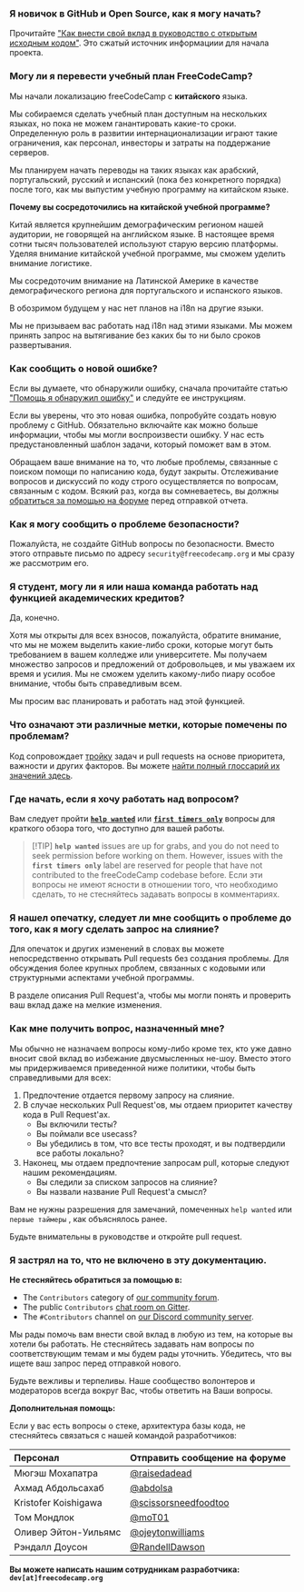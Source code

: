 ### Я новичок в GitHub и Open Source, как я могу начать?

Прочитайте ["Как внести свой вклад в руководство с открытым исходным кодом"](https://github.com/freeCodeCamp/how-to-contribute-to-open-source). Это сжатый источник информациии для начала проекта.

### Могу ли я перевести учебный план FreeCodeCamp?

Мы начали локализацию freeCodeCamp с **китайского** языка.

Мы собираемся сделать учебный план доступным на нескольких языках, но пока не можем ганантировать какие-то сроки. Определенную роль в развитии интернационализации играют такие ограничения, как персонал, инвесторы и затраты на поддержание серверов.

Мы планируем начать переводы на таких языках как арабский, португальский, русский и испанский (пока без конкретного порядка) после того, как мы выпустим учебную программу на китайском языке.

**Почему вы сосредоточились на китайской учебной программе?**

Китай является крупнейшим демографическим регионом нашей аудитории, не говорящей на английском языке. В настоящее время сотни тысяч пользователей используют старую версию платформы. Уделяя внимание китайской учебной программе, мы сможем уделить внимание логистике.

Мы сосредоточим внимание на Латинской Америке в качестве демографического региона для португальского и испанского языков.

В обозримом будущем у нас нет планов на i18n на другие языки.

Мы не призываем вас работать над i18n над этими языками. Мы можем принять запрос на вытягивание без каких бы то ни было сроков развертывания.

### Как сообщить о новой ошибке?

Если вы думаете, что обнаружили ошибку, сначала прочитайте статью ["Помощь я обнаружил ошибку"](https://forum.freecodecamp.org/t/how-to-report-a-bug/19543) и следуйте ее инструкциям.

Если вы уверены, что это новая ошибка, попробуйте создать новую проблему с GitHub. Обязательно включайте как можно больше информации, чтобы мы могли воспроизвести ошибку. У нас есть предустановленный шаблон задачи, который поможет вам в этом.

Обращаем ваше внимание на то, что любые проблемы, связанные с поиском помощи по написанию кода, будут закрыты. Отслеживание вопросов и дискуссий по коду строго осуществляется по вопросам, связанным с кодом. Всякий раз, когда вы сомневаетесь, вы должны [обратиться за помощью на форуме](https://forum.freecodecamp.org) перед отправкой отчета.

### Как я могу сообщить о проблеме безопасности?

Пожалуйста, не создайте GitHub вопросы по безопасности. Вместо этого отправьте письмо по адресу `security@freecodecamp.org` и мы сразу же рассмотрим его.

### Я студент, могу ли я или наша команда работать над функцией академических кредитов?

Да, конечно.

Хотя мы открыты для всех взносов, пожалуйста, обратите внимание, что мы не можем выделить какие-либо сроки, которые могут быть требованием в вашем колледже или университете. Мы получаем множество запросов и предложений от добровольцев, и мы уважаем их время и усилия. Мы не сможем уделить какому-либо пиару особое внимание, чтобы быть справедливым всем.

Мы просим вас планировать и работать над этой функцией.

### Что означают эти различные метки, которые помечены по проблемам?

Код сопровождает [тройку](https://en.wikipedia.org/wiki/Software_bug#Bug_management) задач и pull requests на основе приоритета, важности и других факторов. Вы можете [найти полный глоссарий их значений здесь](https://github.com/freecodecamp/freecodecamp/labels).

### Где начать, если я хочу работать над вопросом?

Вам следует пройти [**`help wanted`**](https://github.com/freeCodeCamp/freeCodeCamp/issues?q=is%3Aopen+is%3Aissue+label%3A%22help+wanted%22) или [**`first timers only`**](https://github.com/freeCodeCamp/freeCodeCamp/issues?q=is%3Aopen+is%3Aissue+label%3A%22first+timers+only%22) вопросы для краткого обзора того, что доступно для вашей работы.

> [!TIP] **`help wanted`** issues are up for grabs, and you do not need to seek permission before working on them. However, issues with the **`first timers only`** label are reserved for people that have not contributed to the freeCodeCamp codebase before. Если эти вопросы не имеют ясности в отношении того, что необходимо сделать, то не стесняйтесь задавать вопросы в комментариях.

### Я нашел опечатку, следует ли мне сообщить о проблеме до того, как я могу сделать запрос на слияние?

Для опечаток и других изменений в словах вы можете непосредственно открывать Pull requests без создания проблемы. Для обсуждения более крупных проблем, связанных с кодовыми или структурными аспектами учебной программы.

В разделе описания Pull Request'а, чтобы мы могли понять и проверить ваш вклад даже на мелкие изменения.

### Как мне получить вопрос, назначенный мне?

Мы обычно не назначаем вопросы кому-либо кроме тех, кто уже давно вносит свой вклад во избежание двусмысленных не-шоу. Вместо этого мы придерживаемся приведенной ниже политики, чтобы быть справедливыми для всех:

1. Предпочтение отдается первому запросу на слияние.
2. В случае нескольких Pull Request'ов, мы отдаем приоритет качеству кода в Pull Request'ах.
   - Вы включили тесты?
   - Вы поймали все usecass?
   - Вы убедились в том, что все тесты проходят, и вы подтвердили все работы локально?
3. Наконец, мы отдаем предпочтение запросам pull, которые следуют нашим рекомендациям.
   - Вы следили за списком запросов на слияние?
   - Вы назвали название Pull Request'а смысл?

Вам не нужны разрешения для замечаний, помеченных `help wanted` или `первые таймеры` , как объяснялось ранее.

Будьте внимательны в руководстве и откройте pull request.

### Я застрял на то, что не включено в эту документацию.

**Не стесняйтесь обратиться за помощью в:**

- The `Contributors` category of [our community forum](https://forum.freecodecamp.org/c/contributors).
- The public `Contributors` [chat room on Gitter](https://gitter.im/FreeCodeCamp/Contributors).
- The `#Contributors` channel on [our Discord community server](https://discord.gg/pFspAhS).

Мы рады помочь вам внести свой вклад в любую из тем, на которые вы хотели бы работать. Не стесняйтесь задавать нам вопросы по соответствующим темам и мы будем рады уточнить. Убедитесь, что вы ищете ваш запрос перед отправкой нового.

Будьте вежливы и терпеливы. Наше сообщество волонтеров и модераторов всегда вокруг Вас, чтобы ответить на Ваши вопросы.

**Дополнительная помощь:**

Если у вас есть вопросы о стеке, архитектура базы кода, не стесняйтесь связаться с нашей командой разработчиков:

| Персонал             | Отправить сообщение на форуме                                                |
|:-------------------- |:---------------------------------------------------------------------------- |
| Мюгэш Мохапатра      | [@raisedadead](https://forum.freecodecamp.org/u/raisedadead)                 |
| Ахмад Абдольсахаб    | [@abdolsa](https://forum.freecodecamp.org/u/abdolsa)                         |
| Kristofer Koishigawa | [@scissorsneedfoodtoo](https://forum.freecodecamp.org/u/scissorsneedfoodtoo) |
| Том Мондлок          | [@moT01](https://forum.freecodecamp.org/u/moT01)                             |
| Оливер Эйтон-Уильямс | [@ojeytonwilliams](https://forum.freecodecamp.org/u/ojeytonwilliams)         |
| Рэндалл Доусон       | [@RandellDawson](https://forum.freecodecamp.org/u/randelldawson)             |

**Вы можете написать нашим сотрудникам разработчика: `dev[at]freecodecamp.org`**
